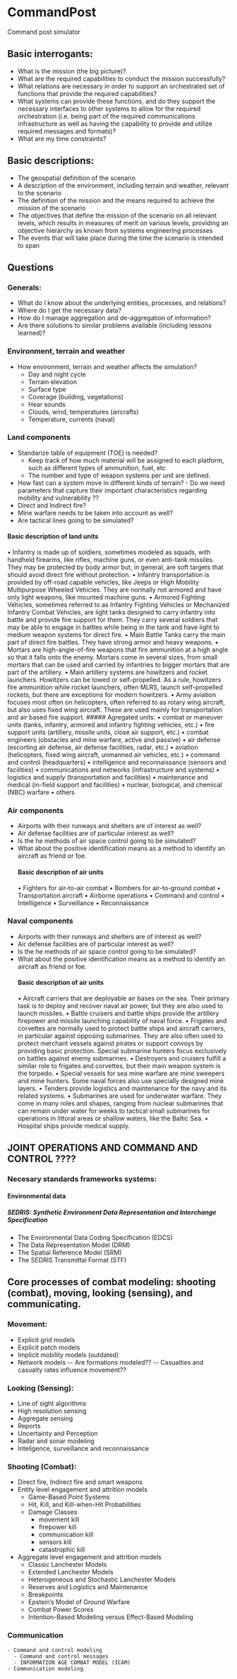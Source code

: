 # CommandPost
Command post simulator

## Basic interrogants:
- What is the mission (the big picture)?
- What are the required capabilities to conduct the mission successfully?
- What relations are necessary in order to support an orchestrated set of functions that provide the required capabilities?
- What systems can provide these functions, and do they support the necessary interfaces to other systems to allow for the required orchestration (i.e. being part of the required communications infrastructure as well as having the capability to provide and utilize required messages and formats)?
- What are my time constraints?

## Basic descriptions:
- The geospatial definition of the scenario
- A description of the environment, including terrain and weather, relevant to the scenario
- The definition of the mission and the means required to achieve the mission of the scenario
- The objectives that define the mission of the scenario on all relevant levels, which results in measures of merit on various levels, providing an objective hierarchy as known from systems engineering processes
- The events that will take place during the time the scenario is intended to span

## Questions

  ### Generals:
  - What do I know about the underlying entities, processes, and relations?
  - Where do I get the necessary data?
  - How do I manage aggregation and de-aggregation of information?
  - Are there solutions to similar problems available (including lessons learned)?

  ### Environment, terrain and weather
  - How environment, terrain and weather affects the simulation?
    - Day and night cycle
    - Terrain elevation
    - Surface type
    - Coverage (building, vegetations)
    - Hear sounds
    - Clouds, wind, temperatures (aircrafts)
    - Temperature, currents (naval)
  
  ### Land components
  - Standarize table of equipment (TOE) is needed?
    - Keep track of how much material will be assigned to each platform, such as different types of ammunition, fuel, etc
    - The number and type of weapon systems per unit are defined.
  -  How fast can a system move in different kinds of terrain?
    - Do we need parameters that capture their important characteristics regarding mobility and vulnerability ??
  - Direct and Indirect fire?
  -  Mine warfare needs to be taken into account as well?
  -  Are tactical lines going to be simulated?
   
   #### Basic description of land units
   • Infantry is made up of soldiers, sometimes modeled as squads, with handheld firearms, like rifles, machine guns, or even anti-tank missiles. They may be protected by body armor but, in general, are soft targets that should avoid direct fire without protection.
   • Infantry transportation is provided by off-road capable vehicles, like Jeeps or High Mobility Multipurpose Wheeled Vehicles. They are normally not armored and have only light weapons, like mounted machine guns.
   • Armored Fighting Vehicles, sometimes referred to as Infantry Fighting Vehicles or Mechanized Infantry Combat Vehicles, are light tanks designed to carry infantry into battle and provide fire support for them. They carry several soldiers that may be able to engage in battles while being in the tank and have light to medium weapon systems for direct fire.
   • Main Battle Tanks carry the main part of direct fire battles. They have strong armor and heavy weapons.
   • Mortars are high-angle-of-fire weapons that fire ammunition at a high angle so that it falls onto the enemy. Mortars come in several sizes, from small mortars that can be used and carried by infantries to bigger mortars that are part of the artillery.
   • Main artillery systems are howitzers and rocket launchers. Howitzers can be towed or self-propelled. As a rule, howitzers fire ammunition while rocket launchers, often MLRS, launch self-propelled rockets, but there are exceptions for modern howitzers.
   • Army aviation focuses most often on helicopters, often referred to as rotary wing aircraft, but also uses fixed wing aircraft. These are used mainly for transportation and air based fire support.
      ##### Agregated units:
      • combat or maneuver units (tanks, infantry, armored and infantry fighting vehicles, etc.)
      • fire support units (artillery, missile units, close air support, etc.)
      • combat engineers (obstacles and mine warfare, active and passive)
      • air defense (escorting air defense, air defense facilities, radar, etc.)
      • aviation (helicopters, fixed wing aircraft, unmanned air vehicles, etc.)
      • command and control (headquarters)
      • intelligence and reconnaissance (sensors and facilities)
      • communications and networks (infrastructure and systems)
      • logistics and supply (transportation and facilities)
      • maintenance and medical (in-field support and facilities)
      • nuclear, biological, and chemical (NBC) warfare
      • others
      
  ### Air components
  - Airports with their runways and shelters are of interest as well?
  - Air defense facilities are of particular interest as well?
  - Is the he methods of air space control going to be simulated?
  - What about the positive identification means as a method to identify an aircraft as friend or foe.
    #### Basic description of air units
    • Fighters for air-to-air combat
    • Bombers for air-to-ground combat
    • Transportation aircraft
    • Airborne operations
    • Command and control
    • Intelligence
    • Surveillance
    • Reconnaissance
    
  ### Naval components
- Airports with their runways and shelters are of interest as well?
- Air defense facilities are of particular interest as well?
- Is the he methods of air space control going to be simulated?
- What about the positive identification means as a method to identify an aircraft as friend or foe.
  #### Basic description of air units
  • Aircraft carriers that are deployable air bases on the sea. Their primary task is to deploy and recover naval air power, but they are also used to launch missiles.
  • Battle cruisers and battle ships provide the artillery firepower and missile launching capability of naval force.
  • Frigates and corvettes are normally used to protect battle ships and aircraft carriers, in particular against opposing submarines. They are also often used to protect merchant vessels against pirates or support convoys by providing basic protection. Special submarine hunters focus exclusively on battles against enemy submarines.
  • Destroyers and cruisers fulfill a similar role to frigates and corvettes, but their main weapon system is the torpedo.
  • Special vessels for sea mine warfare are mine sweepers and mine hunters. Some naval forces also use specially designed mine layers.
  • Tenders provide logistics and maintenance for the navy and its related systems.
  • Submarines are used for underwater warfare. They come in many roles and shapes, ranging from nuclear submarines that can remain under water for weeks to tactical small submarines for operations in littoral areas or shallow waters, like the Baltic Sea.
  • Hospital ships provide medical supply.
  
## JOINT OPERATIONS AND COMMAND AND CONTROL ????

### Necesary standards frameworks systems:
  #### Environmental data
   ##### SEDRIS: Synthetic Environment Data Representation and Interchange Specification
  - The Environmental Data Coding Specification (EDCS)
  - The Data Representation Model (DRM)
  - The Spatial Reference Model (SRM)
  - The SEDRIS Transmittal Format (STF)

## Core processes of combat modeling: shooting (combat), moving, looking (sensing), and communicating.
  ### Movement:
  - Explicit grid models 
  - Explicit patch models
  - Implicit mobility models (outdated)
  - Network models
  -- Are formations modeled??
  -- Casualties and casualty rates influence movement??
  ### Looking (Sensing):
  - Line of sight algorithms
  - High resolution sensing
  - Aggregate sensing
  - Reports
  - Uncertainty and Perception
  - Radar and sonar modeling
  - Inteligence, surveillance and reconnaissance
  ### Shooting (Combat):
  - Direct fire, Indirect fire and smart weapons
  - Entity level engagement and attrition models
    - Game-Based Point Systems
    - Hit, Kill, and Kill-when-Hit Probabilities
    - Damage Classes
      - movement kill
      - firepower kill
      - communication kill
      - sensors kill
      - catastrophic kill
  - Aggregate level engagement and attrition models
    - Classic Lanchester Models
    - Extended Lanchester Models
    - Heterogeneous and Stochastic Lanchester Models
    - Reserves and Logistics and Maintenance
    - Breakpoints
    - Epstein’s Model of Ground Warfare
    - Combat Power Scores
    - Intention-Based Modeling versus Effect-Based Modeling
  ### Communication
    - Command and control modeling
      - Command and control messages
      - INFORMATION AGE COMBAT MODEL (ICAM)
    - Communication modeling
  
    
  
    
